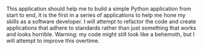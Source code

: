 This application should help me to build a simple Python application from start to end, it is the first in a series of applications to help me hone my skills as a software developer. I will attempt to refactor the code and create applications that adhere to standards rather than just something that works and looks horrible. Warning: my code might still look like a behemoth, but I will attempt to improve this overtime.
